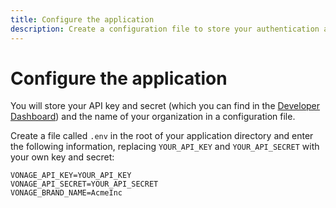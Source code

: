 ```yaml
---
title: Configure the application
description: Create a configuration file to store your authentication and other details
---
```


# Configure the application

You will store your API key and secret (which you can find in the [Developer Dashboard](https://dashboard.nexmo.com)) and the name of your organization in a configuration file.

Create a file called `.env` in the root of your application directory and enter the following information, replacing `YOUR_API_KEY` and `YOUR_API_SECRET` with your own key and secret:

```
VONAGE_API_KEY=YOUR_API_KEY
VONAGE_API_SECRET=YOUR_API_SECRET
VONAGE_BRAND_NAME=AcmeInc
```
